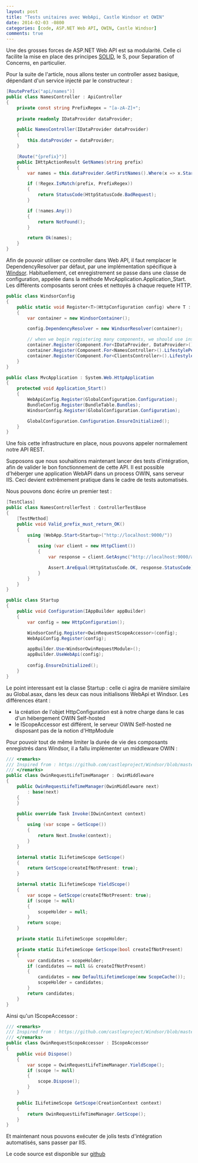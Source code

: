 ```yaml
---
layout: post
title: "Tests unitaires avec WebApi, Castle Windsor et OWIN"
date: 2014-02-03 -0800
categories: [code, ASP.NET Web API, OWIN, Castle Windsor]
comments: true
---
```


Une des grosses forces de ASP.NET Web API est sa modularité. Celle ci facilite la mise en place des principes [SOLID](http://en.wikipedia.org/wiki/SOLID_%28object-oriented_design%29), le S, pour Separation of Concerns, en particulier.

Pour la suite de l'article, nous allons tester un controller assez basique, dépendant d'un service injecté par le constructeur :

```` csharp
[RoutePrefix("api/names")]
public class NamesController : ApiController
{
	private const string PrefixRegex = "[a-zA-Z]+";
	
	private readonly IDataProvider dataProvider;

	public NamesController(IDataProvider dataProvider)
	{
		this.dataProvider = dataProvider;
	}

	[Route("{prefix}")]
	public IHttpActionResult GetNames(string prefix)
	{
		var names = this.dataProvider.GetFirstNames().Where(x => x.StartsWith(prefix));

		if (!Regex.IsMatch(prefix, PrefixRegex))
		{
			return StatusCode(HttpStatusCode.BadRequest);
		}

		if (!names.Any())
		{
			return NotFound();
		}

		return Ok(names);
	}
}
````

Afin de pouvoir utiliser ce controller dans Web API, il faut remplacer le DependencyResolver par défaut, par une implémentation spécifique à [Windsor](https://github.com/WebApiContrib/WebApiContrib.IoC.CastleWindsor/blob/master/src/WebApiContrib.IoC.CastleWindsor/WindsorResolver.cs). Habituellement, cet enregistrement se passe dans une classe de configuration, appelée dans la méthode MvcApplication.Application_Start. Les différents composants seront crées et nettoyés à chaque requete HTTP.

```` csharp
public class WindsorConfig
{
	public static void Register<T>(HttpConfiguration config) where T : IScopeAccessor, new()
	{
		var container = new WindsorContainer();

		config.DependencyResolver = new WindsorResolver(container);

		// when we begin registering many components, we should use installers here
		container.Register(Component.For<IDataProvider, DataProvider>().LifestylePerWebRequest());
		container.Register(Component.For<NamesController>().LifestylePerWebRequest());
		container.Register(Component.For<ClientsController>().LifestylePerWebRequest());
	}
}

public class MvcApplication : System.Web.HttpApplication
{
	protected void Application_Start()
	{
		WebApiConfig.Register(GlobalConfiguration.Configuration);
		BundleConfig.Register(BundleTable.Bundles);
		WindsorConfig.Register(GlobalConfiguration.Configuration);

		GlobalConfiguration.Configuration.EnsureInitialized();
	}
}
````

Une fois cette infrastructure en place, nous pouvons appeler normalement notre API REST.

Supposons que nous souhaitions maintenant lancer des tests d'intégration, afin de valider le bon fonctionnement de cette API. Il est possible d'héberger une application WebAPI dans un process OWIN, sans serveur IIS. Ceci devient extrêmement pratique dans le cadre de tests automatisés. 

Nous pouvons donc écrire un premier test :

```` csharp
[TestClass]
public class NamesControllerTest : ControllerTestBase
{
	[TestMethod]
	public void Valid_prefix_must_return_OK()
	{
		using (WebApp.Start<Startup>("http://localhost:9000/"))
		{
			using (var client = new HttpClient())
			{
				var response = client.GetAsync("http://localhost:9000/api/names/A").Result;

				Assert.AreEqual(HttpStatusCode.OK, response.StatusCode);
			}
		}
	}
}

public class Startup
{
	public void Configuration(IAppBuilder appBuilder)
	{
		var config = new HttpConfiguration();

		WindsorConfig.Register<OwinRequestScopeAccessor>(config);
		WebApiConfig.Register(config);

		appBuilder.Use<WindsorOwinRequestModule>();
		appBuilder.UseWebApi(config);
		
		config.EnsureInitialized();
	}
}
````

Le point interessant est la classe Startup : celle ci agira de manière similaire au Global.asax, dans les deux cas nous initialisons WebApi et Windsor. Les différences étant :

- la création de l'objet HttpConfiguration est à notre charge dans le cas d'un hébergement OWIN Self-hosted
- le IScopeAccessor est différent, le serveur OWIN Self-hosted ne disposant pas de la notion d'HttpModule

Pour pouvoir tout de même limiter la durée de vie des composants enregistrés dans Windsor, il a fallu implémenter un middleware OWIN : 

```` csharp
/// <remarks>
/// Inspired from : https://github.com/castleproject/Windsor/blob/master/src/Castle.Windsor/MicroKernel/Lifestyle/PerWebRequestLifestyleModule.cs
/// </remarks>
public class OwinRequestLifeTimeManager : OwinMiddleware
{
	public OwinRequestLifeTimeManager(OwinMiddleware next)
		: base(next)
	{
	}

	public override Task Invoke(IOwinContext context)
	{
		using (var scope = GetScope())
		{
			return Next.Invoke(context);
		}
	}

	internal static ILifetimeScope GetScope()
	{
		return GetScope(createIfNotPresent: true);
	}

	internal static ILifetimeScope YieldScope()
	{
		var scope = GetScope(createIfNotPresent: true);
		if (scope != null)
		{
			scopeHolder = null;
		}
		return scope;
	}

	private static ILifetimeScope scopeHolder;

	private static ILifetimeScope GetScope(bool createIfNotPresent)
	{
		var candidates = scopeHolder;
		if (candidates == null && createIfNotPresent)
		{
			candidates = new DefaultLifetimeScope(new ScopeCache());
			scopeHolder = candidates;
		}
		return candidates;
	}
}
````

Ainsi qu'un IScopeAccessor :

```` csharp
/// <remarks>
/// Inspired from : https://github.com/castleproject/Windsor/blob/master/src/Castle.Windsor/MicroKernel/Lifestyle/WebRequestScopeAccessor.cs
/// </remarks>
public class OwinRequestScopeAccessor : IScopeAccessor
{
	public void Dispose()
	{
		var scope = OwinRequestLifeTimeManager.YieldScope();
		if (scope != null)
		{
			scope.Dispose();
		}
	}

	public ILifetimeScope GetScope(CreationContext context)
	{
		return OwinRequestLifeTimeManager.GetScope();
	}
}
````

Et maintenant nous pouvons exécuter de jolis tests d'intégration automatisés, sans passer par IIS.

Le code source est disponible sur [github](https://github.com/mathieubrun/Samples.AngularBootstrapWebApi)
